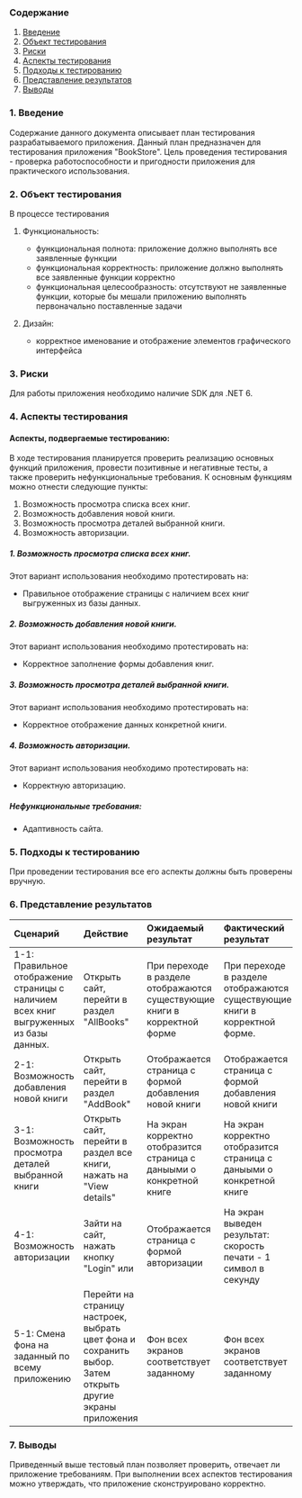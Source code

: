 ### Содержание
1. [Введение](#1)
2. [Объект тестирования](#2)
3. [Риски](#4)
4. [Аспекты тестирования](#5)<br>
5. [Подходы к тестированию](#6)
6. [Представление результатов](#7)
7. [Выводы](#8)

<a name="1"></a>
### 1. Введение
Содержание данного документа описывает план тестирования разрабатываемого приложения.
Данный план предназначен для тестирования приложения "BookStore". Цель проведения тестирования - проверка работоспособности и пригодности приложения для практического использования.

<a name="2"></a>
### 2. Объект тестирования

В процессе тестирования 

1. Функциональность:
	+ функциональная полнота: приложение должно выполнять все заявленные функции
	+ функциональная корректность: приложение должно выполнять все заявленные функции корректно
	+ функциональная целесообразность: отсутствуют не заявленные функции, которые бы мешали приложению выполнять первоначально поставленные задачи

2. Дизайн:
    + корректное именование и отображение элементов графического интерфейса

<a name="3"></a>
### 3. Риски

Для работы приложения необходимо наличие SDK для .NET 6.

<a name="4"></a>
### 4. Аспекты тестирования

#### Аспекты, подвергаемые тестированию:

В ходе тестирования планируется проверить реализацию основных функций приложения, провести позитивные и негативные тесты, а также проверить нефункциональные требования.
К основным функциям можно отнести следующие пункты:
1) Возможность просмотра списка всех книг.
2) Возможность добавления новой книги.
3) Возможность просмотра деталей выбранной книги.
4) Возможность авторизации.

##### 1. Возможность просмотра списка всех книг.
Этот вариант использования необходимо протестировать на:
* Правильное отображение страницы с наличием всех книг выгруженных из базы данных.

##### 2. Возможность добавления новой книги.
Этот вариант использования необходимо протестировать на:
* Корректное заполнение формы добавления книг.

##### 3. Возможность просмотра деталей выбранной книги.
Этот вариант использования необходимо протестировать на:
* Корректное отображение данных конкретной книги.

##### 4. Возможность авторизации.
Этот вариант использования необходимо протестировать на:
* Корректную авторизацию.

##### Нефункциональные требования:
* Адаптивность сайта.

<a name="5"></a>
### 5. Подходы к тестированию
При проведении тестирования все его аспекты должны быть проверены вручную.

<a name="6"></a>
### 6. Представление результатов

|Сценарий|Действие|Ожидаемый результат|Фактический результат| Оценка|
|:---|:---|:---|:---|:---|
|1-1: Правильное отображение страницы с наличием всех книг выгруженных из базы данных. | Открыть сайт, перейти в раздел "AllBooks"| При переходе в разделе отображаются существующие книги в корректной форме | При переходе в разделе отображаются существующие книги в корректной форме.|Тест пройден|
|2-1: Возможность добавления новой книги | Открыть сайт, перейти в раздел "AddBook" | Отображается страница с формой добавления новой книги | Отображается страница с формой добавления новой книги |Тест пройден|
|3-1: Возможность просмотра деталей выбранной книги | Открыть сайт, перейти в раздел все книги, нажать на "View details" | На экран корректно отобразится страница с даныыми о конкретной книге | На экран корректно отобразится страница с даныыми о конкретной книге |Тест пройден|
|4-1: Возможность авторизации | Зайти на сайт, нажать кнопку "Login" или  | Отображается страница с формой авторизации | На экран выведен результат: скорость печати - 1 символ в секунду |Тест пройден|
|5-1: Смена фона на заданный по всему приложению | Перейти на страницу настроек, выбрать цвет фона и сохранить выбор. Затем открыть другие экраны приложения | Фон всех экранов соответствует заданному | Фон всех экранов соответствует заданному |Тест пройден|

<a name="7"></a>
### 7. Выводы
Приведенный выше тестовый план позволяет проверить, отвечает ли приложение требованиям. При выполнении всех аспектов тестирования можно утверждать, что приложение сконструировано корректно.
